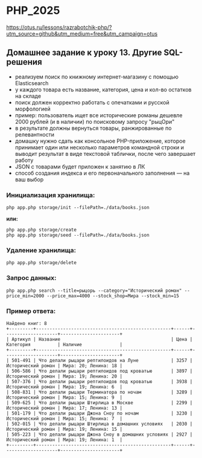 # PHP_2025

https://otus.ru/lessons/razrabotchik-php/?utm_source=github&utm_medium=free&utm_campaign=otus

## Домашнее задание к уроку 13. Другие SQL-решения

- реализуем поиск по книжному интернет-магазину с помощью Elasticsearch
- у каждого товара есть название, категория, цена и кол-во остатков на складе
- поиск должен корректно работать с опечатками и русской морфологией
- пример: пользователь ищет все исторические романы дешевле 2000 рублей (и в наличии) по поисковому запросу "рыцОри"
- в результате должны вернуться товары, ранжированные по релевантности
- домашку нужно сдать как консольное PHP-приложение, которое принимает один или несколько параметров командной строки и
  выводит результат в виде текстовой таблички, после чего завершает работу
- JSON с товарами будет приложен к занятию в ЛК
- способ создания индекса и его первоначального заполнения — на ваш выбор

### Инициализация хранилища:

```
php app.php storage/init --filePath=./data/books.json
```

**или:**

```
php app.php storage/create
php app.php storage/seed --filePath=./data/books.json
```

### Удаление хранилища:

```
php app.php storage/delete
```

### Запрос данных:

```
php app.php search --title=рыцорь --category="Исторический роман" --price_min=2000 --price_max=4000 --stock_shop=Мира --stock_min=15
```

### Пример ответа:

```
Найдено книг: 8
+---------+--------------------------------------------------+------+--------------------+----------------------+
| Артикул | Название                                         | Цена | Категория          | Наличие              |
+---------+--------------------------------------------------+------+--------------------+----------------------+
| 501-491 | Что делали рыцари рептилоидов на Луне            | 3257 | Исторический роман | Мира: 20; Ленина: 18 |
| 506-586 | Что делали рыцари рептилоидов под кроватью       | 3897 | Исторический роман | Мира: 19; Ленина: 20 |
| 507-376 | Что делали рыцари рептилоидов под кроватью       | 3938 | Исторический роман | Мира: 19; Ленина: 6  |
| 508-831 | Что делали рыцари Терминатора по ночам           | 3289 | Исторический роман | Мира: 15; Ленина: 9  |
| 509-625 | Что делали рыцари Штирлица в Москве              | 2299 | Исторический роман | Мира: 17; Ленина: 13 |
| 501-179 | Что делали рыцари Джона Сноу по ночам            | 3230 | Исторический роман | Мира: 15; Ленина: 7  |
| 502-015 | Что делали рыцари Штирлица в домашних условиях   | 2030 | Исторический роман | Мира: 19; Ленина: 15 |
| 505-223 | Что делали рыцари Джона Сноу в домашних условиях | 2927 | Исторический роман | Мира: 19; Ленина: 1  |
+---------+--------------------------------------------------+------+--------------------+----------------------+
```
